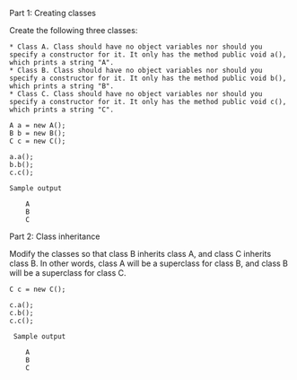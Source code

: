 Part 1: Creating classes

Create the following three classes:

    * Class A. Class should have no object variables nor should you specify a constructor for it. It only has the method public void a(), which prints a string "A".
    * Class B. Class should have no object variables nor should you specify a constructor for it. It only has the method public void b(), which prints a string "B".
    * Class C. Class should have no object variables nor should you specify a constructor for it. It only has the method public void c(), which prints a string "C".

    A a = new A();
    B b = new B();
    C c = new C();

    a.a();
    b.b();
    c.c();

    Sample output

        A
        B
        C

Part 2: Class inheritance

Modify the classes so that class B inherits class A, and class C inherits class B. In other words, class A will be a superclass for class B, and class B will be a superclass for class C.

    C c = new C();

    c.a();
    c.b();
    c.c();

     Sample output

        A
        B
        C